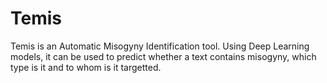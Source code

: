 # Temis
Temis is an Automatic Misogyny Identification tool. Using Deep Learning models, it can be used to predict whether a text contains misogyny, which type is it and to whom is it targetted.
